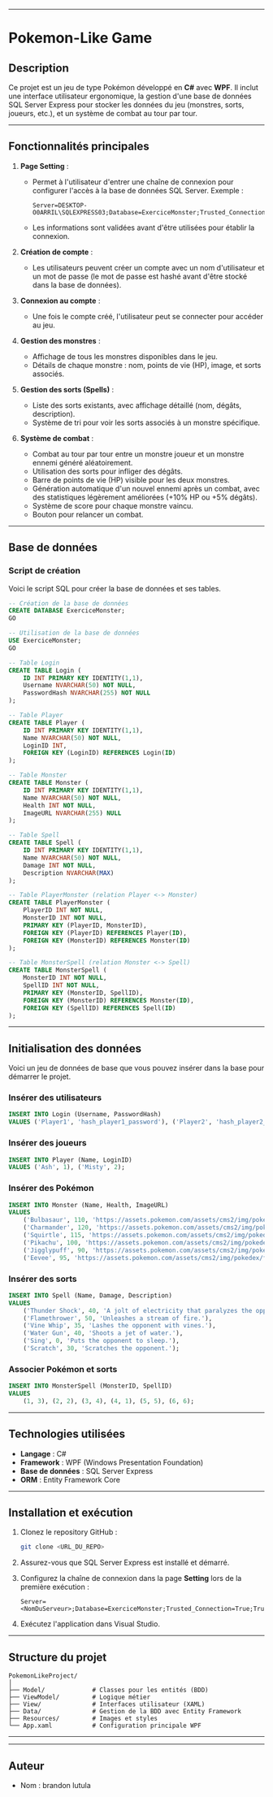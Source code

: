 
---

# **Pokemon-Like Game**

## **Description**
Ce projet est un jeu de type Pokémon développé en **C#** avec **WPF**. Il inclut une interface utilisateur ergonomique, la gestion d'une base de données SQL Server Express pour stocker les données du jeu (monstres, sorts, joueurs, etc.), et un système de combat au tour par tour.

---

## **Fonctionnalités principales**

1. **Page Setting** :  
   - Permet à l'utilisateur d'entrer une chaîne de connexion pour configurer l'accès à la base de données SQL Server. Exemple :
     ```
     Server=DESKTOP-O0ARRIL\SQLEXPRESS03;Database=ExerciceMonster;Trusted_Connection=True;TrustServerCertificate=True;
     ```
   - Les informations sont validées avant d'être utilisées pour établir la connexion.

2. **Création de compte** :  
   - Les utilisateurs peuvent créer un compte avec un nom d'utilisateur et un mot de passe (le mot de passe est hashé avant d'être stocké dans la base de données).

3. **Connexion au compte** :  
   - Une fois le compte créé, l'utilisateur peut se connecter pour accéder au jeu.

4. **Gestion des monstres** :  
   - Affichage de tous les monstres disponibles dans le jeu.
   - Détails de chaque monstre : nom, points de vie (HP), image, et sorts associés.

5. **Gestion des sorts (Spells)** :  
   - Liste des sorts existants, avec affichage détaillé (nom, dégâts, description).
   - Système de tri pour voir les sorts associés à un monstre spécifique.

6. **Système de combat** :  
   - Combat au tour par tour entre un monstre joueur et un monstre ennemi généré aléatoirement.
   - Utilisation des sorts pour infliger des dégâts.
   - Barre de points de vie (HP) visible pour les deux monstres.
   - Génération automatique d'un nouvel ennemi après un combat, avec des statistiques légèrement améliorées (+10% HP ou +5% dégâts).
   - Système de score pour chaque monstre vaincu.
   - Bouton pour relancer un combat.

---

## **Base de données**

### **Script de création**
Voici le script SQL pour créer la base de données et ses tables.

```sql
-- Création de la base de données
CREATE DATABASE ExerciceMonster;
GO

-- Utilisation de la base de données
USE ExerciceMonster;
GO

-- Table Login
CREATE TABLE Login (
    ID INT PRIMARY KEY IDENTITY(1,1),
    Username NVARCHAR(50) NOT NULL,
    PasswordHash NVARCHAR(255) NOT NULL
);

-- Table Player
CREATE TABLE Player (
    ID INT PRIMARY KEY IDENTITY(1,1),
    Name NVARCHAR(50) NOT NULL,
    LoginID INT,
    FOREIGN KEY (LoginID) REFERENCES Login(ID)
);

-- Table Monster
CREATE TABLE Monster (
    ID INT PRIMARY KEY IDENTITY(1,1),
    Name NVARCHAR(50) NOT NULL,
    Health INT NOT NULL,
    ImageURL NVARCHAR(255) NULL
);

-- Table Spell
CREATE TABLE Spell (
    ID INT PRIMARY KEY IDENTITY(1,1),
    Name NVARCHAR(50) NOT NULL,
    Damage INT NOT NULL,
    Description NVARCHAR(MAX)
);

-- Table PlayerMonster (relation Player <-> Monster)
CREATE TABLE PlayerMonster (
    PlayerID INT NOT NULL,
    MonsterID INT NOT NULL,
    PRIMARY KEY (PlayerID, MonsterID),
    FOREIGN KEY (PlayerID) REFERENCES Player(ID),
    FOREIGN KEY (MonsterID) REFERENCES Monster(ID)
);

-- Table MonsterSpell (relation Monster <-> Spell)
CREATE TABLE MonsterSpell (
    MonsterID INT NOT NULL,
    SpellID INT NOT NULL,
    PRIMARY KEY (MonsterID, SpellID),
    FOREIGN KEY (MonsterID) REFERENCES Monster(ID),
    FOREIGN KEY (SpellID) REFERENCES Spell(ID)
);
```

---

## **Initialisation des données**

Voici un jeu de données de base que vous pouvez insérer dans la base pour démarrer le projet.

### **Insérer des utilisateurs**
```sql
INSERT INTO Login (Username, PasswordHash)
VALUES ('Player1', 'hash_player1_password'), ('Player2', 'hash_player2_password');
```

### **Insérer des joueurs**
```sql
INSERT INTO Player (Name, LoginID)
VALUES ('Ash', 1), ('Misty', 2);
```

### **Insérer des Pokémon**
```sql
INSERT INTO Monster (Name, Health, ImageURL)
VALUES 
    ('Bulbasaur', 110, 'https://assets.pokemon.com/assets/cms2/img/pokedex/full/001.png'),
    ('Charmander', 120, 'https://assets.pokemon.com/assets/cms2/img/pokedex/full/004.png'),
    ('Squirtle', 115, 'https://assets.pokemon.com/assets/cms2/img/pokedex/full/007.png'),
    ('Pikachu', 100, 'https://assets.pokemon.com/assets/cms2/img/pokedex/full/025.png'),
    ('Jigglypuff', 90, 'https://assets.pokemon.com/assets/cms2/img/pokedex/full/039.png'),
    ('Eevee', 95, 'https://assets.pokemon.com/assets/cms2/img/pokedex/full/133.png');
```

### **Insérer des sorts**
```sql
INSERT INTO Spell (Name, Damage, Description)
VALUES 
    ('Thunder Shock', 40, 'A jolt of electricity that paralyzes the opponent.'),
    ('Flamethrower', 50, 'Unleashes a stream of fire.'),
    ('Vine Whip', 35, 'Lashes the opponent with vines.'),
    ('Water Gun', 40, 'Shoots a jet of water.'),
    ('Sing', 0, 'Puts the opponent to sleep.'),
    ('Scratch', 30, 'Scratches the opponent.');
```

### **Associer Pokémon et sorts**
```sql
INSERT INTO MonsterSpell (MonsterID, SpellID)
VALUES 
    (1, 3), (2, 2), (3, 4), (4, 1), (5, 5), (6, 6);
```

---

## **Technologies utilisées**

- **Langage** : C#
- **Framework** : WPF (Windows Presentation Foundation)
- **Base de données** : SQL Server Express
- **ORM** : Entity Framework Core

---

## **Installation et exécution**

1. Clonez le repository GitHub :
   ```bash
   git clone <URL_DU_REPO>
   ```

2. Assurez-vous que SQL Server Express est installé et démarré.

3. Configurez la chaîne de connexion dans la page **Setting** lors de la première exécution :
   ```plaintext
   Server=<NomDuServeur>;Database=ExerciceMonster;Trusted_Connection=True;TrustServerCertificate=True;
   ```

4. Exécutez l'application dans Visual Studio.

---

## **Structure du projet**

```
PokemonLikeProject/
│
├── Model/             # Classes pour les entités (BDD)
├── ViewModel/         # Logique métier
├── View/              # Interfaces utilisateur (XAML)
├── Data/              # Gestion de la BDD avec Entity Framework
├── Resources/         # Images et styles
└── App.xaml           # Configuration principale WPF
```

---

---

## **Auteur**
- Nom : brandon lutula

